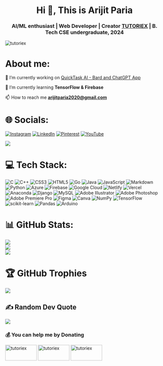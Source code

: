 <h1 align="center">Hi 👋, This is Arijit Paria</h1>
<h3 align="center">AI/ML enthusiast | Web Developer | Creator <a href="https://github.com/TUTORIEX" target="blank">TUTORIEX</a> | B. Tech CSE undergraduate, 2024</h3>

<p align="left"> <img src="https://komarev.com/ghpvc/?username=arijitparia2002&label=Profile%20views&color=0e75b6&style=flat" alt="tutoriex" /> </p>

<h1 align="left">About me:</h1>

🔭 I’m currently working on [QuickTask AI - Bard and ChatGPT App](https://chrome.google.com/webstore/detail/quicktask-ai-bard-and-cha/enkpdkkepcfneniefhijllbcohejkcjk)

🌱 I’m currently learning **TensorFlow & Firebase**

📫 How to reach me **arijitparia2020@gmail.com**



# 🌐 Socials:
[![Instagram](https://img.shields.io/badge/Instagram-%23E4405F.svg?logo=Instagram&logoColor=white)](https://instagram.com/arijitparia_) [![LinkedIn](https://img.shields.io/badge/LinkedIn-%230077B5.svg?logo=linkedin&logoColor=white)](https://linkedin.com/in/arijit-paria-0234261b7) [![Pinterest](https://img.shields.io/badge/Pinterest-%23E60023.svg?logo=Pinterest&logoColor=white)](https://pinterest.com/arijitparia2020) [![YouTube](https://img.shields.io/badge/YouTube-%23FF0000.svg?logo=YouTube&logoColor=white)](https://youtube.com/@TUTORIEX_) 

 <!--
<a href="https://codepen.io/arijit2002" target="blank"><img align="center" src="https://raw.githubusercontent.com/rahuldkjain/github-profile-readme-generator/master/src/images/icons/Social/codepen.svg" alt="arijit2002" height="30" width="40" /></a>
<a href="https://stackoverflow.com/users/20052137" target="blank"><img align="center" src="https://raw.githubusercontent.com/rahuldkjain/github-profile-readme-generator/master/src/images/icons/Social/stack-overflow.svg" alt="20052137" height="30" width="40" /></a>
<a href="https://www.leetcode.com/arijitparia2020/" target="blank"><img align="center" src="https://raw.githubusercontent.com/rahuldkjain/github-profile-readme-generator/master/src/images/icons/Social/leet-code.svg" alt="arijitparia2020/" height="30" width="40" /></a>
<a href="https://www.hackerearth.com/arijitparia2020" target="blank"><img align="center" src="https://raw.githubusercontent.com/rahuldkjain/github-profile-readme-generator/master/src/images/icons/Social/hackerearth.svg" alt="arijitparia2020" height="30" width="40" /></a>
<a href="https://auth.geeksforgeeks.org/user/arijitparia2020" target="blank"><img align="center" src="https://raw.githubusercontent.com/rahuldkjain/github-profile-readme-generator/master/src/images/icons/Social/geeks-for-geeks.svg" alt="arijitparia2020" height="30" width="40" /></a>
</p><hr>
-->   
[![](https://activity-graph.herokuapp.com/graph?username=arijitparia2002&theme=merko)](https://activity-graph.herokuapp.com/graph?username=arijitparia2002&theme=merko)  
# 💻 Tech Stack:
![C](https://img.shields.io/badge/c-%2300599C.svg?style=flat-square&logo=c&logoColor=white) ![C++](https://img.shields.io/badge/c++-%2300599C.svg?style=flat-square&logo=c%2B%2B&logoColor=white) ![CSS3](https://img.shields.io/badge/css3-%231572B6.svg?style=flat-square&logo=css3&logoColor=white) ![HTML5](https://img.shields.io/badge/html5-%23E34F26.svg?style=flat-square&logo=html5&logoColor=white) ![Go](https://img.shields.io/badge/go-%2300ADD8.svg?style=flat-square&logo=go&logoColor=white) ![Java](https://img.shields.io/badge/java-%23ED8B00.svg?style=flat-square&logo=java&logoColor=white) ![JavaScript](https://img.shields.io/badge/javascript-%23323330.svg?style=flat-square&logo=javascript&logoColor=%23F7DF1E) ![Markdown](https://img.shields.io/badge/markdown-%23000000.svg?style=flat-square&logo=markdown&logoColor=white) ![Python](https://img.shields.io/badge/python-3670A0?style=flat-square&logo=python&logoColor=ffdd54) ![Azure](https://img.shields.io/badge/azure-%230072C6.svg?style=flat-square&logo=azure-devops&logoColor=white) ![Firebase](https://img.shields.io/badge/firebase-%23039BE5.svg?style=flat-square&logo=firebase) ![Google Cloud](https://img.shields.io/badge/Google%20Cloud-%234285F4.svg?style=flat-square&logo=google-cloud&logoColor=white) ![Netlify](https://img.shields.io/badge/netlify-%23000000.svg?style=flat-square&logo=netlify&logoColor=#00C7B7) ![Vercel](https://img.shields.io/badge/vercel-%23000000.svg?style=flat-square&logo=vercel&logoColor=white) ![Anaconda](https://img.shields.io/badge/Anaconda-%2344A833.svg?style=flat-square&logo=anaconda&logoColor=white) ![Django](https://img.shields.io/badge/django-%23092E20.svg?style=flat-square&logo=django&logoColor=white) ![MySQL](https://img.shields.io/badge/mysql-%2300f.svg?style=flat-square&logo=mysql&logoColor=white) ![Adobe Illustrator](https://img.shields.io/badge/adobeillustrator-%23FF9A00.svg?style=flat-square&logo=adobeillustrator&logoColor=white) ![Adobe Photoshop](https://img.shields.io/badge/adobephotoshop-%2331A8FF.svg?style=flat-square&logo=adobephotoshop&logoColor=white) ![Adobe Premiere Pro](https://img.shields.io/badge/Adobe%20Premiere%20Pro-9999FF.svg?style=flat-square&logo=Adobe%20Premiere%20Pro&logoColor=white) 	![Figma](https://img.shields.io/badge/figma-%23F24E1E.svg?style=flat-square&logo=figma&logoColor=white) ![Canva](https://img.shields.io/badge/Canva-%2300C4CC.svg?style=flat-square&logo=Canva&logoColor=white) ![NumPy](https://img.shields.io/badge/numpy-%23013243.svg?style=flat-square&logo=numpy&logoColor=white) ![TensorFlow](https://img.shields.io/badge/TensorFlow-%23FF6F00.svg?style=flat-square&logo=TensorFlow&logoColor=white) ![scikit-learn](https://img.shields.io/badge/scikit--learn-%23F7931E.svg?style=flat-square&logo=scikit-learn&logoColor=white) ![Pandas](https://img.shields.io/badge/pandas-%23150458.svg?style=flat-square&logo=pandas&logoColor=white) ![Arduino](https://img.shields.io/badge/-Arduino-00979D?style=flat-square&logo=Arduino&logoColor=white)

# 📊 GitHub Stats:
![](https://github-readme-stats.vercel.app/api?username=arijitparia2002&theme=dark&hide_border=false&include_all_commits=true&count_private=false)<br/>
![](https://github-readme-streak-stats.herokuapp.com/?user=arijitparia2002&theme=dark&hide_border=false)<br/>
![](https://github-readme-stats.vercel.app/api/top-langs/?username=arijitparia2002&theme=dark&hide_border=false&include_all_commits=true&count_private=false&layout=compact)

# 🏆 GitHub Trophies
![](https://github-profile-trophy.vercel.app/?username=arijitparia2002&theme=radical&no-frame=false&no-bg=false&margin-w=4)

## ✍️ Random Dev Quote
![](https://quotes-github-readme.vercel.app/api?type=horizontal&theme=merko)

<!---
### 😂 Random Dev Meme
(<img src="https://random-memer.herokuapp.com/" width="512px"/>)
--->

 ### 💰 You can help me by Donating
<a href="https://p.paytm.me/xCTH/dq8b89i7" target="blank"><img align="center" src="https://www.logo.wine/a/logo/Paytm/Paytm-Logo.wine.svg" alt="tutoriex" height="50" width="100" /></a>
<a href="https://buymeacoffee.com/arijitparia" target="blank"><img align="center" src="https://www.logo.wine/a/logo/PayPal/PayPal-Logo.wine.svg" alt="tutoriex" height="50" width="100" /></a>
<a href="https://buymeacoffee.com/arijitparia" target="blank"><img align="center" src="https://www.buymeacoffee.com/assets/img/guidelines/download-assets-2.svg" alt="tutoriex" height="50" width="100" /></a>
</p>


  
